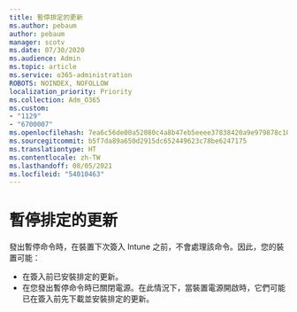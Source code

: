 ```yaml
---
title: 暫停排定的更新
ms.author: pebaum
author: pebaum
manager: scotv
ms.date: 07/30/2020
ms.audience: Admin
ms.topic: article
ms.service: o365-administration
ROBOTS: NOINDEX, NOFOLLOW
localization_priority: Priority
ms.collection: Adm_O365
ms.custom:
- "1129"
- "6700007"
ms.openlocfilehash: 7ea6c56de00a52080c4a8b47eb5eeee37838420a9e979878c10aeb12885a8b99
ms.sourcegitcommit: b5f7da89a650d2915dc652449623c78be6247175
ms.translationtype: HT
ms.contentlocale: zh-TW
ms.lasthandoff: 08/05/2021
ms.locfileid: "54010463"
---
```

# <a name="pausing-scheduled-updates"></a>暫停排定的更新

發出暫停命令時，在裝置下次簽入 Intune 之前，不會處理該命令。因此，您的裝置可能：

- 在簽入前已安裝排定的更新。
- 在您發出暫停命令時已關閉電源。在此情況下，當裝置電源開啟時，它們可能已在簽入前先下載並安裝排定的更新。